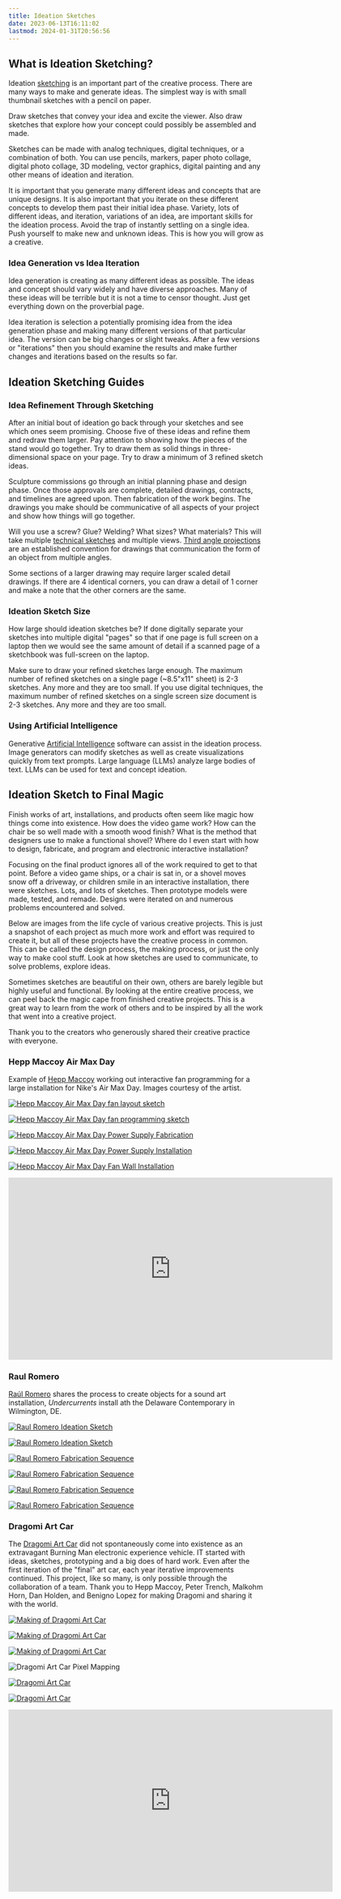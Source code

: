 ```yaml
---
title: Ideation Sketches
date: 2023-06-13T16:11:02
lastmod: 2024-01-31T20:56:56
---
```


## What is Ideation Sketching?

Ideation [sketching](./sketching.md) is an important part of the creative process. There are many ways to make and generate ideas. The simplest way is with small thumbnail sketches with a pencil on paper.

Draw sketches that convey your idea and excite the viewer. Also draw sketches that explore how your concept could possibly be assembled and made.

Sketches can be made with analog techniques, digital techniques, or a combination of both. You can use pencils, markers, paper photo collage, digital photo collage, 3D modeling, vector graphics, digital painting and any other means of ideation and iteration.

It is important that you generate many different ideas and concepts that are unique designs. It is also important that you iterate on these different concepts to develop them past their initial idea phase. Variety, lots of different ideas, and iteration, variations of an idea, are important skills for the ideation process. Avoid the trap of instantly settling on a single idea. Push yourself to make new and unknown ideas. This is how you will grow as a creative.

### Idea Generation vs Idea Iteration

Idea generation is creating as many different ideas as possible. The ideas and concept should vary widely and have diverse approaches. Many of these ideas will be terrible but it is not a time to censor thought. Just get everything down on the proverbial page.

Idea iteration is selection a potentially promising idea from the idea generation phase and making many different versions of that particular idea. The version can be big changes or slight tweaks. After a few versions or "iterations" then you should examine the results and make further changes and iterations based on the results so far.

## Ideation Sketching Guides

### Idea Refinement Through Sketching

After an initial bout of ideation go back through your sketches and see which ones seem promising. Choose five of these ideas and refine them and redraw them larger. Pay attention to showing how the pieces of the stand would go together. Try to draw them as solid things in three-dimensional space on your page. Try to draw a minimum of 3 refined sketch ideas.

Sculpture commissions go through an initial planning phase and design phase. Once those approvals are complete, detailed drawings, contracts, and timelines are agreed upon. Then fabrication of the work begins. The drawings you make should be communicative of all aspects of your project and show how things will go together.

Will you use a screw? Glue? Welding? What sizes? What materials? This will take multiple [technical sketches](./technical-sketching.md) and multiple views. [Third angle projections](./third-angle-projection.md) are an established convention for drawings that communication the form of an object from multiple angles.

Some sections of a larger drawing may require larger scaled detail drawings. If there are 4 identical corners, you can draw a detail of 1 corner and make a note that the other corners are the same.

### Ideation Sketch Size

How large should ideation sketches be? If done digitally separate your sketches into multiple digital "pages" so that if one page is full screen on a laptop then we would see the same amount of detail if a scanned page of a sketchbook was full-screen on the laptop.

Make sure to draw your refined sketches large enough. The maximum number of refined sketches on a single page (~8.5"x11" sheet) is 2-3 sketches. Any more and they are too small. If you use digital techniques, the maximum number of refined sketches on a single screen size document is 2-3 sketches. Any more and they are too small.

### Using Artificial Intelligence

Generative [Artificial Intelligence](../coding/ai-artificial-intelligence.md) software can assist in the ideation process. Image generators can modify sketches as well as create visualizations quickly from text prompts. Large language (LLMs) analyze large bodies of text. LLMs can be used for text and concept ideation.

## Ideation Sketch to Final Magic

Finish works of art, installations, and products often seem like magic how things come into existence. How does the video game work? How can the chair be so well made with a smooth wood finish? What is the method that designers use to make a functional shovel? Where do I even start with how to design, fabricate, and program and electronic interactive installation?

Focusing on the final product ignores all of the work required to get to that point. Before a video game ships, or a chair is sat in, or a shovel moves snow off a driveway, or children smile in an interactive installation, there were sketches. Lots, and lots of sketches. Then prototype models were made, tested, and remade. Designs were iterated on and numerous problems encountered and solved.

Below are images from the life cycle of various creative projects. This is just a snapshot of each project as much more work and effort was required to create it, but all of these projects have the creative process in common. This can be called the design process, the making process, or just the only way to make cool stuff. Look at how sketches are used to communicate, to solve problems, explore ideas.

Sometimes sketches are beautiful on their own, others are barely legible but highly useful and functional. By looking at the entire creative process, we can peel back the magic cape from finished creative projects. This is a great way to learn from the work of others and to be inspired by all the work that went into a creative project.

Thank you to the creators who generously shared their creative practice with everyone.

### Hepp Maccoy Air Max Day

Example of [Hepp Maccoy](../artists/hepp-maccoy.md) working out interactive fan programming for a large installation for Nike's Air Max Day. Images courtesy of the artist.

<div class="gallery-grid">

[![Hepp Maccoy Air Max Day fan layout sketch](./attachments/2018-03-22-air-max-day-sketch-hepp-maccoy-1.jpg)](./attachments/2018-03-22-air-max-day-sketch-hepp-maccoy-1.jpg)

[![Hepp Maccoy Air Max Day fan programming sketch](./attachments/2018-03-22-air-max-day-sketch-hepp-maccoy-2.jpg)](./attachments/2018-03-22-air-max-day-sketch-hepp-maccoy-2.jpg)

[![Hepp Maccoy Air Max Day Power Supply Fabrication](./attachments/2018-03-20-air-max-day-power-supply-fabrication-hepp-maccoy.jpg)](./attachments/2018-03-20-air-max-day-power-supply-fabrication-hepp-maccoy.jpg)

[![Hepp Maccoy Air Max Day Power Supply Installation](./attachments/2018-03-20-air-max-day-power-supply-installation-hepp-maccoy.jpg)](./attachments/2018-03-20-air-max-day-power-supply-installation-hepp-maccoy.jpg)

[![Hepp Maccoy Air Max Day Fan Wall Installation](./attachments/2018-03-20-air-max-day-fan-wall-installation-hepp-maccoy.jpg)](./attachments/2018-03-20-air-max-day-fan-wall-installation-hepp-maccoy.jpg)

<div class="iframe-16-9-container">
<iframe class="vimeoIframe" title="vimeo-player" src="https://player.vimeo.com/video/285928549?h=4cb888d89f" width="640" height="360" frameborder="0"    allowfullscreen></iframe>
</div>

</div>

### Raul Romero

[Raúl Romero](../artists/raúl-romero.md) shares the process to create objects for a sound art installation, _Undercurrents_ install ath the Delaware Contemporary in Wilmington, DE.

<div class="gallery-grid">

[![Raul Romero Ideation Sketch](./attachments/2023-Raul-Romero-Ideation-Sketch-1.jpg)](./attachments/2023-Raul-Romero-Ideation-Sketch-1.jpg)

[![Raul Romero Ideation Sketch](./attachments/2023-Raul-Romero-Ideation-Sketch-2.jpg)](./attachments/2023-Raul-Romero-Ideation-Sketch-2.jpg)

[![Raul Romero Fabrication Sequence](./attachments/2023-Raul-Romero-Fabrication-Sequence-1.jpg)](./attachments/2023-Raul-Romero-Fabrication-Sequence-1.jpg)

[![Raul Romero Fabrication Sequence](./attachments/2023-Raul-Romero-Fabrication-Sequence-2.jpg)](./attachments/2023-Raul-Romero-Fabrication-Sequence-2.jpg)

[![Raul Romero Fabrication Sequence](./attachments/2023-Raul-Romero-Fabrication-Sequence-3.jpg)](./attachments/2023-Raul-Romero-Fabrication-Sequence-3.jpg)

[![Raul Romero Fabrication Sequence](./attachments/2023-Raul-Romero-Fabrication-Sequence-4.jpg)](./attachments/2023-Raul-Romero-Fabrication-Sequence-4.jpg)

</div>

### Dragomi Art Car

The [Dragomi Art Car](https://dragomi.org/about/) did not spontaneously come into existence as an extravagant Burning Man electronic experience vehicle. IT started with ideas, sketches, prototyping and a big does of hard work. Even after the first iteration of the "final" art car, each year iterative improvements continued. This project, like so many, is only possible through the collaboration of a team. Thank you to Hepp Maccoy, Peter Trench, Malkohm Horn, Dan Holden, and Benigno Lopez for making Dragomi and sharing it with the world.

<div class="gallery-grid">

[![Making of Dragomi Art Car](./attachments/2015-making-of-dragomi-art-car-sketch.jpg)](./attachments/2015-making-of-dragomi-art-car-sketch.jpg)

[![Making of Dragomi Art Car](./attachments/2015-dragomi-Art-car-concept-image.png)](./attachments/2015-dragomi-Art-car-concept-image.png)

[![Making of Dragomi Art Car](./attachments/2015-making-of-dragomi-art-car-bare-bones.jpg)](./attachments/2015-making-of-dragomi-art-car-bare-bones.jpg)

![Dragomi Art Car Pixel Mapping](./attachments/2019-dragomi-art-car-3D-design-pixel-mapping.png)

[![Dragomi Art Car](./attachments/2018-dragomi-burningman-2018-art-01.jpg)](./attachments/2018-dragomi-burningman-2018-art-01.jpg)

[![Dragomi Art Car](./attachments/2018-dragomi-burningman-2018-art-car-03.jpg)](./attachments/2018-dragomi-burningman-2018-art-car-03.jpg)

<div class="iframe-16-9-container">
<iframe class="youTubeIframe" title="vimeo-player" src="https://player.vimeo.com/video/326638229?h=21a4eefcbf" width="640" height="360" frameborder="0"    allowfullscreen></iframe>
</div>

</div>
